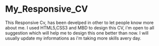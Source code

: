 # My_Responsive_CV

This Responsive Cv, has been develped in other to let people know more about me.
I used HTML5,CSS3 and MBD to design this CV, i'm open to all suggestion which will help me to design this one better than now.
I will usually update my informations as i'm taking more skills avery day.
